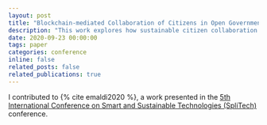 ```yaml
---
layout: post
title: "Blockchain-mediated Collaboration of Citizens in Open Government Processes"
description: "This work explores how sustainable citizen collaboration to foster Open Government can be achieved by means of Blockchain-based solution. The technical feasibility and economic viability of a set of extensions of CKAN tool, bringing together Internet of People (IoP) related technologies such as Blockchain and crowdsourcing, to address sustainability in Open Government Portals is analysed. For that, a use case validation is performed, and the costs of its deployment assessed. The aim is to show how IoP promoting technologies enhance Public Administration (PA) and citizen collaboration to meet common interest objectives."
date: 2020-09-23 00:00:00
tags: paper
categories: conference
inline: false
related_posts: false
related_publications: true
---
```


I contributed to {% cite emaldi2020 %}, a work presented in the [5th International Conference on Smart and Sustainable Technologies (SpliTech)](https://2020.splitech.org/) conference.
